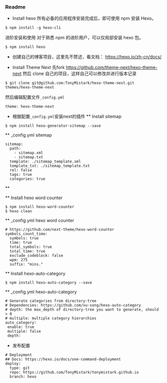 ### Readme
* Install hexo
所有必备的应用程序安装完成后，即可使用 npm 安装 Hexo。
```
$ npm install -g hexo-cli
```
进阶安装和使用
对于熟悉 npm 的进阶用户，可以仅局部安装 hexo 包。
```
$ npm install hexo
```
* 创建自己的博客项目，这里先不赘述，看文档： https://hexo.io/zh-cn/docs/

* Install Theme Next
先fork https://github.com/theme-next/hexo-theme-next 然后 clone 自己的项目，这样自己可以修改并进行版本记录
```
$ git clone git@github.com:TonyMistark/hexo-theme-next.git themes/hexo-theme-next
```
然后编辑配置文件`_config.yml`
```
theme: hexo-theme-next
```
* 根据配置`_config.yml`安装next的插件
** Install sitemap
```
$ npm install hexo-generator-sitemap --save
```
** _config.yml sitemap
```
sitemap:
  path: 
    - sitemap.xml
    - sitemap.txt
  template: ./sitemap_template.xml
  template_txt: ./sitemap_template.txt
  rel: false
  tags: true
  categories: true
```
** 

** Install hexo word counter
```
$ npm install hexo-word-counter
$ hexo clean
```
** _config.yml hexo word counter
```
# https://github.com/next-theme/hexo-word-counter
symbols_count_time:
  symbols: true
  time: true
  total_symbols: true
  total_time: true
  exclude_codeblock: false
  wpm: 275
  suffix: "mins."
```

** Install hexo-auto-category
```
$ npm install hexo-auto-category --save
```
** _config.yml hexo-auto-category
```
# Generate categories from directory-tree
# Dependencies: https://github.com/xu-song/hexo-auto-category
# depth: the max_depth of directory-tree you want to generate, should > 0
# multiple: multiple category hierarchies
auto_category:
 enable: true
 multiple: false
 depth: 
```

* 发布配置
```
# Deployment
## Docs: https://hexo.io/docs/one-command-deployment
deploy:
  type: git
  repo: https://github.com/TonyMistark/tonymistark.github.io
  branch: hexo
```
